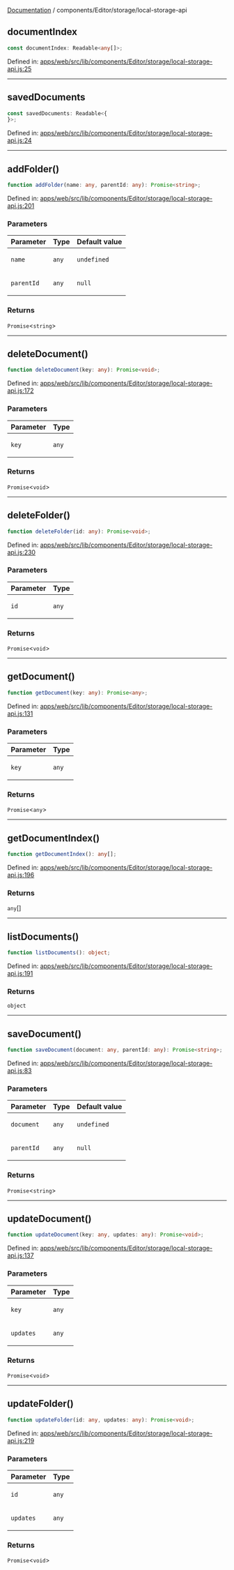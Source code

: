 [Documentation](../../../modules.md) / components/Editor/storage/local-storage-api

## documentIndex

```ts
const documentIndex: Readable<any[]>;
```

Defined in: [apps/web/src/lib/components/Editor/storage/local-storage-api.js:25](https://github.com/vtempest/ai-research-agent/tree/master/apps/web/src/lib/components/Editor/storage/local-storage-api.js#L25)

***

## savedDocuments

```ts
const savedDocuments: Readable<{
}>;
```

Defined in: [apps/web/src/lib/components/Editor/storage/local-storage-api.js:24](https://github.com/vtempest/ai-research-agent/tree/master/apps/web/src/lib/components/Editor/storage/local-storage-api.js#L24)

***

## addFolder()

```ts
function addFolder(name: any, parentId: any): Promise<string>;
```

Defined in: [apps/web/src/lib/components/Editor/storage/local-storage-api.js:201](https://github.com/vtempest/ai-research-agent/tree/master/apps/web/src/lib/components/Editor/storage/local-storage-api.js#L201)

### Parameters

<table>
<thead>
<tr>
<th>Parameter</th>
<th>Type</th>
<th>Default value</th>
</tr>
</thead>
<tbody>
<tr>
<td>

`name`

</td>
<td>

`any`

</td>
<td>

`undefined`

</td>
</tr>
<tr>
<td>

`parentId`

</td>
<td>

`any`

</td>
<td>

`null`

</td>
</tr>
</tbody>
</table>

### Returns

`Promise`&lt;`string`&gt;

***

## deleteDocument()

```ts
function deleteDocument(key: any): Promise<void>;
```

Defined in: [apps/web/src/lib/components/Editor/storage/local-storage-api.js:172](https://github.com/vtempest/ai-research-agent/tree/master/apps/web/src/lib/components/Editor/storage/local-storage-api.js#L172)

### Parameters

<table>
<thead>
<tr>
<th>Parameter</th>
<th>Type</th>
</tr>
</thead>
<tbody>
<tr>
<td>

`key`

</td>
<td>

`any`

</td>
</tr>
</tbody>
</table>

### Returns

`Promise`&lt;`void`&gt;

***

## deleteFolder()

```ts
function deleteFolder(id: any): Promise<void>;
```

Defined in: [apps/web/src/lib/components/Editor/storage/local-storage-api.js:230](https://github.com/vtempest/ai-research-agent/tree/master/apps/web/src/lib/components/Editor/storage/local-storage-api.js#L230)

### Parameters

<table>
<thead>
<tr>
<th>Parameter</th>
<th>Type</th>
</tr>
</thead>
<tbody>
<tr>
<td>

`id`

</td>
<td>

`any`

</td>
</tr>
</tbody>
</table>

### Returns

`Promise`&lt;`void`&gt;

***

## getDocument()

```ts
function getDocument(key: any): Promise<any>;
```

Defined in: [apps/web/src/lib/components/Editor/storage/local-storage-api.js:131](https://github.com/vtempest/ai-research-agent/tree/master/apps/web/src/lib/components/Editor/storage/local-storage-api.js#L131)

### Parameters

<table>
<thead>
<tr>
<th>Parameter</th>
<th>Type</th>
</tr>
</thead>
<tbody>
<tr>
<td>

`key`

</td>
<td>

`any`

</td>
</tr>
</tbody>
</table>

### Returns

`Promise`&lt;`any`&gt;

***

## getDocumentIndex()

```ts
function getDocumentIndex(): any[];
```

Defined in: [apps/web/src/lib/components/Editor/storage/local-storage-api.js:196](https://github.com/vtempest/ai-research-agent/tree/master/apps/web/src/lib/components/Editor/storage/local-storage-api.js#L196)

### Returns

`any`[]

***

## listDocuments()

```ts
function listDocuments(): object;
```

Defined in: [apps/web/src/lib/components/Editor/storage/local-storage-api.js:191](https://github.com/vtempest/ai-research-agent/tree/master/apps/web/src/lib/components/Editor/storage/local-storage-api.js#L191)

### Returns

`object`

***

## saveDocument()

```ts
function saveDocument(document: any, parentId: any): Promise<string>;
```

Defined in: [apps/web/src/lib/components/Editor/storage/local-storage-api.js:83](https://github.com/vtempest/ai-research-agent/tree/master/apps/web/src/lib/components/Editor/storage/local-storage-api.js#L83)

### Parameters

<table>
<thead>
<tr>
<th>Parameter</th>
<th>Type</th>
<th>Default value</th>
</tr>
</thead>
<tbody>
<tr>
<td>

`document`

</td>
<td>

`any`

</td>
<td>

`undefined`

</td>
</tr>
<tr>
<td>

`parentId`

</td>
<td>

`any`

</td>
<td>

`null`

</td>
</tr>
</tbody>
</table>

### Returns

`Promise`&lt;`string`&gt;

***

## updateDocument()

```ts
function updateDocument(key: any, updates: any): Promise<void>;
```

Defined in: [apps/web/src/lib/components/Editor/storage/local-storage-api.js:137](https://github.com/vtempest/ai-research-agent/tree/master/apps/web/src/lib/components/Editor/storage/local-storage-api.js#L137)

### Parameters

<table>
<thead>
<tr>
<th>Parameter</th>
<th>Type</th>
</tr>
</thead>
<tbody>
<tr>
<td>

`key`

</td>
<td>

`any`

</td>
</tr>
<tr>
<td>

`updates`

</td>
<td>

`any`

</td>
</tr>
</tbody>
</table>

### Returns

`Promise`&lt;`void`&gt;

***

## updateFolder()

```ts
function updateFolder(id: any, updates: any): Promise<void>;
```

Defined in: [apps/web/src/lib/components/Editor/storage/local-storage-api.js:219](https://github.com/vtempest/ai-research-agent/tree/master/apps/web/src/lib/components/Editor/storage/local-storage-api.js#L219)

### Parameters

<table>
<thead>
<tr>
<th>Parameter</th>
<th>Type</th>
</tr>
</thead>
<tbody>
<tr>
<td>

`id`

</td>
<td>

`any`

</td>
</tr>
<tr>
<td>

`updates`

</td>
<td>

`any`

</td>
</tr>
</tbody>
</table>

### Returns

`Promise`&lt;`void`&gt;
